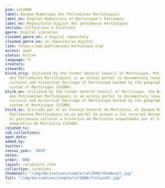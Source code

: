 ```yaml
---
pid: col2008
label: Banque Numérique des Patrimoines Martiniquais
label_en: Digital Repository of Martinique's Patrimony
label_es: Repositorio digital del patrimonio martiniqués
section: Collections & Curations
genre: Digital Libraries
claimed_genre_en: a digital repository
claimed_genre_es: un repositorio digital
link: https://www.patrimoines-martinique.org/
access: open
status: Active
language: fr
creators:
stewards:
blurb_orig: Initiated by the former General Council of Martinique, the Banque Numérique
  des Patrimoines Martiniquais is an access portal to documentary resources on the
  cultural and historical heritage of Martinique backed by the geographic information
  system of Martinique (SIGMA).
blurb_en: Initiated by the former General Council of Martinique, the Banque Numérique
  des Patrimoines Martiniquais is an access portal to documentary resources on the
  cultural and historical heritage of Martinique backed by the geographic information
  system of Martinique (SIGMA).
blurb_es: Iniciado por el ex Consejo General de Martinica, el Banque Numérique des
  Patrimoines Martiniquais es un portal de acceso a los recursos documentales sobre
  el patrimonio cultural e histórico de Martinica respaldados por el Sistema de Información
  Geográfica de Martinica (SIGMA).
related_to:
sub_collections:
open_data:
added_by:
twitter:
census_year: '2020'
notes:
order: '008'
layout: caridischo_item
collection: curations
thumbnail: "/img/derivatives/simple/col2008/thumbnail.jpg"
full: "/img/derivatives/simple/col2008/fullwidth.jpg"
---
```

